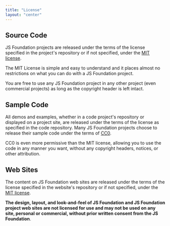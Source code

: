 ```yaml
---
title: "License"
layout: "center"
---
```


## Source Code

JS Foundation projects are released under the terms of the license specified in the project's repository or if not specified, under the [MIT license][].

The MIT License is simple and easy to understand and it places almost no restrictions on what you can do with a JS Foundation project.

You are free to use any JS Foundation project in any other project (even commercial projects) as long as the copyright header is left intact.


## Sample Code

All demos and examples, whether in a code project's repository or displayed on a project site, are released under the terms of the license as specified in the code repository. Many JS Foundation projects choose to release their sample code under the terms of [CC0][].

CC0 is even more permissive than the MIT license, allowing you to use the code in any manner you want, without any copyright headers, notices, or other attribution.


## Web Sites

The content on JS Foundation web sites are released under the terms of the license specified in the website's repository or if not specified, under the [MIT license][].

**The design, layout, and look-and-feel of JS Foundation and JS Foundation project web sites are not licensed for use and may not be used on any site, personal or commercial, without prior written consent from the JS Foundation**.

[MIT license]: https://tldrlegal.com/license/mit-license
[CC0]: https://tldrlegal.com/l/cc0-1.0
